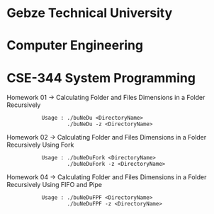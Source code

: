 # Gebze Technical University
# Computer Engineering
# CSE-344 System Programming

Homework 01 -> Calculating Folder and Files Dimensions in a Folder Recursively
               
               Usage : ./buNeDu <DirectoryName>
                       ./buNeDu -z <DirectoryName>
                       
Homework 02 -> Calculating Folder and Files Dimensions in a Folder Recursively Using Fork
               
               Usage : ./buNeDuFork <DirectoryName>
                       ./buNeDuFork -z <DirectoryName>
                       
                       
Homework 04 -> Calculating Folder and Files Dimensions in a Folder Recursively Using FIFO and Pipe
               
               Usage : ./buNeDuFPF <DirectoryName>
                       ./buNeDuFPF -z <DirectoryName>
